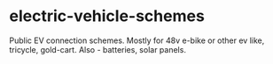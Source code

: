 # electric-vehicle-schemes
Public EV connection schemes. Mostly for 48v e-bike or other ev like, tricycle, gold-cart. Also - batteries, solar panels.
